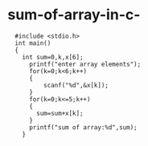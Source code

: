 # sum-of-array-in-c-


      #include <stdio.h>
      int main()
      {
      	int sum=0,k,x[6];
	      printf("enter array elements");
	      for(k=0;k<6;k++)
	      {
		      scanf("%d",&x[k]);
	      }
	      for(k=0;k<=5;k++)
	      {
		    sum=sum+x[k];
	      }
	      printf("sum of array:%d",sum);
        }
